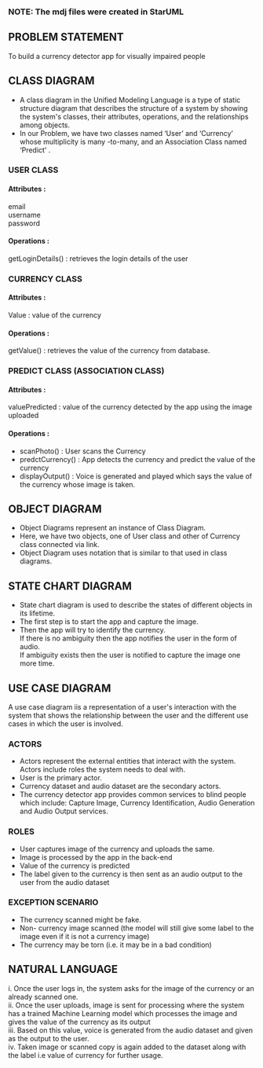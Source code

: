 
### NOTE: The mdj files were created in StarUML
## PROBLEM STATEMENT
To build a currency detector app for visually impaired people
## CLASS DIAGRAM
* A class diagram in the Unified Modeling Language is a type of static structure diagram that describes the structure of a system by showing the system's classes, their attributes, operations, and the relationships among objects.<br/>
* In our Problem, we have two classes named ‘User’ and ‘Currency’ whose multiplicity is many -to-many, and an Association Class named ‘Predict’ .<br/>
### USER CLASS
#### Attributes : 
email<br/>
username<br/>
password<br/>

#### Operations :
getLoginDetails() : retrieves the login details of the user
### CURRENCY CLASS
#### Attributes :
Value : value of the currency

#### Operations :
getValue() : retrieves the value of the currency from database.  

### PREDICT CLASS (ASSOCIATION CLASS)
 #### Attributes :
valuePredicted : value of the currency detected by the app using the image uploaded



 #### Operations :
  * scanPhoto() : User scans the Currency<br/>
  * predctCurrency() : App detects the currency and predict the value of the currency<br/>
  * displayOutput() : Voice is generated and played which says the value of the currency whose image is taken. <br/>

## OBJECT DIAGRAM
* Object Diagrams represent an instance of Class Diagram.<br/>
* Here, we have two objects, one of User class and other of Currency class connected via link.<br/>
* Object Diagram uses notation that is similar to that used in class diagrams. <br/>



## STATE CHART DIAGRAM
* State chart diagram is used to describe the states of different objects in its lifetime.<br/>
* The first step is to start the app and capture the image.<br/>
* Then the app will try to identify the currency.<br/>
If there is no ambiguity  then the app notifies the user in the form of audio.<br/>
If ambiguity exists then the user is notified to capture the image one more time.<br/>

## USE CASE DIAGRAM
A use case diagram iis a representation of a user's interaction with the system that shows the relationship between the user and the different use cases in which the user is involved.


### ACTORS
* Actors represent the external entities that interact with the system. Actors include roles the system needs to deal with. <br/>
* User is the primary actor.<br/>
* Currency dataset and audio dataset are the secondary actors.<br/>
* The currency detector app provides common  services to blind people which include: Capture Image, Currency Identification, Audio Generation and Audio Output  services.<br/> 


### ROLES
* User captures image of the currency and uploads the same.<br/>
* Image is processed by the app in the back-end<br/>
* Value of the currency is predicted<br/>
* The label given to the currency is then sent as an audio output to the user from the audio dataset<br/>

### EXCEPTION SCENARIO
* The currency scanned might be  fake.<br/>
* Non- currency image scanned (the model will still give some label to the image even if it is not a currency image)<br/>
* The currency may be torn (i.e. it may be in a bad condition)  <br/>

## NATURAL LANGUAGE

i. Once the user logs in, the system asks for the image of the currency or an already scanned one. <br/>
ii. Once the user uploads, image is sent for processing where the system has a trained Machine Learning model which processes the image and gives the value of the currency as its output<br/>
iii. Based on this value,  voice is generated from the audio dataset and given as the output to the user.<br/>
iv. Taken image or scanned copy is again added to the dataset along with the label i.e value of currency for further usage.




